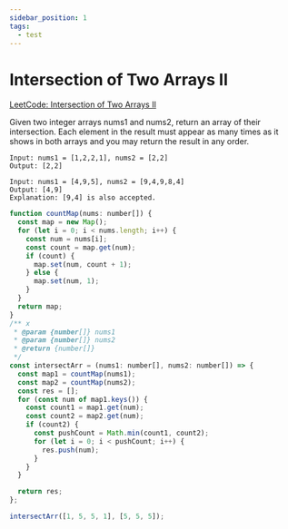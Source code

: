 ```yaml
---
sidebar_position: 1
tags:
  - test
---
```


# Intersection of Two Arrays II

[LeetCode: Intersection of Two Arrays II ](https://leetcode.com/problems/intersection-of-two-arrays-ii)

Given two integer arrays nums1 and nums2, return an array of their intersection. Each element in the result must appear as many times as it shows in both arrays and you may return the result in any order.

```
Input: nums1 = [1,2,2,1], nums2 = [2,2]
Output: [2,2]
```

```
Input: nums1 = [4,9,5], nums2 = [9,4,9,8,4]
Output: [4,9]
Explanation: [9,4] is also accepted.
```

```jsx title="Intersection of Two Arrays II"
function countMap(nums: number[]) {
  const map = new Map();
  for (let i = 0; i < nums.length; i++) {
    const num = nums[i];
    const count = map.get(num);
    if (count) {
      map.set(num, count + 1);
    } else {
      map.set(num, 1);
    }
  }
  return map;
}
/** x
 * @param {number[]} nums1
 * @param {number[]} nums2
 * @return {number[]}
 */
const intersectArr = (nums1: number[], nums2: number[]) => {
  const map1 = countMap(nums1);
  const map2 = countMap(nums2);
  const res = [];
  for (const num of map1.keys()) {
    const count1 = map1.get(num);
    const count2 = map2.get(num);
    if (count2) {
      const pushCount = Math.min(count1, count2);
      for (let i = 0; i < pushCount; i++) {
        res.push(num);
      }
    }
  }

  return res;
};

intersectArr([1, 5, 5, 1], [5, 5, 5]);
```
